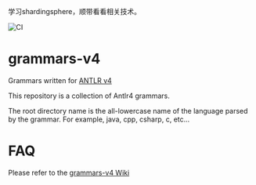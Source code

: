 学习shardingsphere，顺带看看相关技术。


![CI](https://github.com/antlr/grammars-v4/workflows/CI/badge.svg)

# grammars-v4

Grammars written for [ANTLR v4](https://github.com/antlr/antlr4)

This repository is a collection of Antlr4 grammars.   

The root directory name is the all-lowercase name of the language parsed by the grammar. For example, java, cpp, csharp, c, etc...

# FAQ

Please refer to the [grammars-v4 Wiki](https://github.com/antlr/grammars-v4/wiki)
